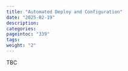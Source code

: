 ```yaml
---
title: "Automated Deploy and Configuration"
date: "2025-02-19"
description:
categories:
pageintoc: "339"
tags:
weight: "2"
---
```


<a id="automated-deploy-and-config-dell-opennebula-onprem-cloud-solution"></a>

<!--# Automated Deployment and Configuration -->

TBC
